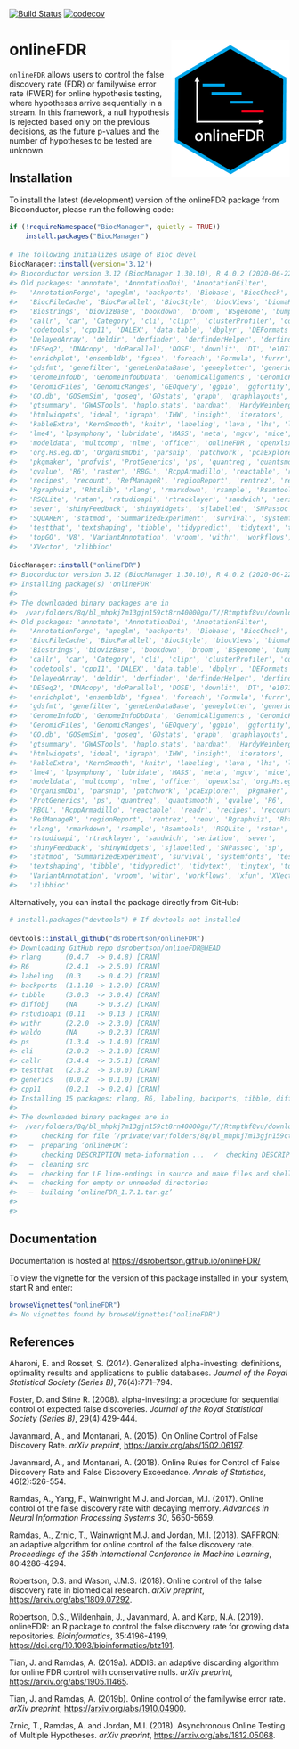 [![Build
Status](https://travis-ci.org/dsrobertson/onlineFDR.svg?branch=master)](https://travis-ci.org/dsrobertson/onlineFDR)
[![codecov](https://codecov.io/gh/dsrobertson/onlineFDR/branch/master/graph/badge.svg)](https://codecov.io/gh/dsrobertson/onlineFDR)

onlineFDR <img src="man/figures/logo.png" align="right" />
==========================================================

`onlineFDR` allows users to control the false discovery rate (FDR) or
familywise error rate (FWER) for online hypothesis testing, where
hypotheses arrive sequentially in a stream. In this framework, a null
hypothesis is rejected based only on the previous decisions, as the
future p-values and the number of hypotheses to be tested are unknown.

Installation
------------

To install the latest (development) version of the onlineFDR package
from Bioconductor, please run the following code:

``` r
if (!requireNamespace("BiocManager", quietly = TRUE))
    install.packages("BiocManager")

# The following initializes usage of Bioc devel
BiocManager::install(version='3.12')
#> Bioconductor version 3.12 (BiocManager 1.30.10), R 4.0.2 (2020-06-22)
#> Old packages: 'annotate', 'AnnotationDbi', 'AnnotationFilter',
#>   'AnnotationForge', 'apeglm', 'backports', 'Biobase', 'BiocCheck',
#>   'BiocFileCache', 'BiocParallel', 'BiocStyle', 'biocViews', 'biomaRt',
#>   'Biostrings', 'biovizBase', 'bookdown', 'broom', 'BSgenome', 'bumphunter',
#>   'callr', 'car', 'Category', 'cli', 'clipr', 'clusterProfiler', 'coda',
#>   'codetools', 'cpp11', 'DALEX', 'data.table', 'dbplyr', 'DEFormats',
#>   'DelayedArray', 'deldir', 'derfinder', 'derfinderHelper', 'derfinderPlot',
#>   'DESeq2', 'DNAcopy', 'doParallel', 'DOSE', 'downlit', 'DT', 'e1071', 'edgeR',
#>   'enrichplot', 'ensembldb', 'fgsea', 'foreach', 'Formula', 'furrr', 'future',
#>   'gdsfmt', 'genefilter', 'geneLenDataBase', 'geneplotter', 'generics',
#>   'GenomeInfoDb', 'GenomeInfoDbData', 'GenomicAlignments', 'GenomicFeatures',
#>   'GenomicFiles', 'GenomicRanges', 'GEOquery', 'ggbio', 'ggfortify', 'globals',
#>   'GO.db', 'GOSemSim', 'goseq', 'GOstats', 'graph', 'graphlayouts', 'GSEABase',
#>   'gtsummary', 'GWASTools', 'haplo.stats', 'hardhat', 'HardyWeinberg',
#>   'htmlwidgets', 'ideal', 'igraph', 'IHW', 'insight', 'iterators',
#>   'kableExtra', 'KernSmooth', 'knitr', 'labeling', 'lava', 'lhs', 'limma',
#>   'lme4', 'lpsymphony', 'lubridate', 'MASS', 'meta', 'mgcv', 'mice',
#>   'modeldata', 'multcomp', 'nlme', 'officer', 'onlineFDR', 'openxlsx',
#>   'org.Hs.eg.db', 'OrganismDbi', 'parsnip', 'patchwork', 'pcaExplorer',
#>   'pkgmaker', 'profvis', 'ProtGenerics', 'ps', 'quantreg', 'quantsmooth',
#>   'qvalue', 'R6', 'raster', 'RBGL', 'RcppArmadillo', 'reactable', 'readr',
#>   'recipes', 'recount', 'RefManageR', 'regionReport', 'rentrez', 'renv',
#>   'Rgraphviz', 'Rhtslib', 'rlang', 'rmarkdown', 'rsample', 'Rsamtools',
#>   'RSQLite', 'rstan', 'rstudioapi', 'rtracklayer', 'sandwich', 'seriation',
#>   'sever', 'shinyFeedback', 'shinyWidgets', 'sjlabelled', 'SNPassoc', 'sp',
#>   'SQUAREM', 'statmod', 'SummarizedExperiment', 'survival', 'systemfonts',
#>   'testthat', 'textshaping', 'tibble', 'tidypredict', 'tidytext', 'tinytex',
#>   'topGO', 'V8', 'VariantAnnotation', 'vroom', 'withr', 'workflows', 'xfun',
#>   'XVector', 'zlibbioc'

BiocManager::install("onlineFDR")
#> Bioconductor version 3.12 (BiocManager 1.30.10), R 4.0.2 (2020-06-22)
#> Installing package(s) 'onlineFDR'
#> 
#> The downloaded binary packages are in
#>  /var/folders/8q/bl_mhpkj7m13gjn159ct8rn40000gn/T//Rtmpthf8vu/downloaded_packages
#> Old packages: 'annotate', 'AnnotationDbi', 'AnnotationFilter',
#>   'AnnotationForge', 'apeglm', 'backports', 'Biobase', 'BiocCheck',
#>   'BiocFileCache', 'BiocParallel', 'BiocStyle', 'biocViews', 'biomaRt',
#>   'Biostrings', 'biovizBase', 'bookdown', 'broom', 'BSgenome', 'bumphunter',
#>   'callr', 'car', 'Category', 'cli', 'clipr', 'clusterProfiler', 'coda',
#>   'codetools', 'cpp11', 'DALEX', 'data.table', 'dbplyr', 'DEFormats',
#>   'DelayedArray', 'deldir', 'derfinder', 'derfinderHelper', 'derfinderPlot',
#>   'DESeq2', 'DNAcopy', 'doParallel', 'DOSE', 'downlit', 'DT', 'e1071', 'edgeR',
#>   'enrichplot', 'ensembldb', 'fgsea', 'foreach', 'Formula', 'furrr', 'future',
#>   'gdsfmt', 'genefilter', 'geneLenDataBase', 'geneplotter', 'generics',
#>   'GenomeInfoDb', 'GenomeInfoDbData', 'GenomicAlignments', 'GenomicFeatures',
#>   'GenomicFiles', 'GenomicRanges', 'GEOquery', 'ggbio', 'ggfortify', 'globals',
#>   'GO.db', 'GOSemSim', 'goseq', 'GOstats', 'graph', 'graphlayouts', 'GSEABase',
#>   'gtsummary', 'GWASTools', 'haplo.stats', 'hardhat', 'HardyWeinberg',
#>   'htmlwidgets', 'ideal', 'igraph', 'IHW', 'insight', 'iterators',
#>   'kableExtra', 'KernSmooth', 'knitr', 'labeling', 'lava', 'lhs', 'limma',
#>   'lme4', 'lpsymphony', 'lubridate', 'MASS', 'meta', 'mgcv', 'mice',
#>   'modeldata', 'multcomp', 'nlme', 'officer', 'openxlsx', 'org.Hs.eg.db',
#>   'OrganismDbi', 'parsnip', 'patchwork', 'pcaExplorer', 'pkgmaker', 'profvis',
#>   'ProtGenerics', 'ps', 'quantreg', 'quantsmooth', 'qvalue', 'R6', 'raster',
#>   'RBGL', 'RcppArmadillo', 'reactable', 'readr', 'recipes', 'recount',
#>   'RefManageR', 'regionReport', 'rentrez', 'renv', 'Rgraphviz', 'Rhtslib',
#>   'rlang', 'rmarkdown', 'rsample', 'Rsamtools', 'RSQLite', 'rstan',
#>   'rstudioapi', 'rtracklayer', 'sandwich', 'seriation', 'sever',
#>   'shinyFeedback', 'shinyWidgets', 'sjlabelled', 'SNPassoc', 'sp', 'SQUAREM',
#>   'statmod', 'SummarizedExperiment', 'survival', 'systemfonts', 'testthat',
#>   'textshaping', 'tibble', 'tidypredict', 'tidytext', 'tinytex', 'topGO', 'V8',
#>   'VariantAnnotation', 'vroom', 'withr', 'workflows', 'xfun', 'XVector',
#>   'zlibbioc'
```

Alternatively, you can install the package directly from GitHub:

``` r
# install.packages("devtools") # If devtools not installed

devtools::install_github("dsrobertson/onlineFDR")
#> Downloading GitHub repo dsrobertson/onlineFDR@HEAD
#> rlang      (0.4.7  -> 0.4.8) [CRAN]
#> R6         (2.4.1  -> 2.5.0) [CRAN]
#> labeling   (0.3    -> 0.4.2) [CRAN]
#> backports  (1.1.10 -> 1.2.0) [CRAN]
#> tibble     (3.0.3  -> 3.0.4) [CRAN]
#> diffobj    (NA     -> 0.3.2) [CRAN]
#> rstudioapi (0.11   -> 0.13 ) [CRAN]
#> withr      (2.2.0  -> 2.3.0) [CRAN]
#> waldo      (NA     -> 0.2.3) [CRAN]
#> ps         (1.3.4  -> 1.4.0) [CRAN]
#> cli        (2.0.2  -> 2.1.0) [CRAN]
#> callr      (3.4.4  -> 3.5.1) [CRAN]
#> testthat   (2.3.2  -> 3.0.0) [CRAN]
#> generics   (0.0.2  -> 0.1.0) [CRAN]
#> cpp11      (0.2.1  -> 0.2.4) [CRAN]
#> Installing 15 packages: rlang, R6, labeling, backports, tibble, diffobj, rstudioapi, withr, waldo, ps, cli, callr, testthat, generics, cpp11
#> 
#> The downloaded binary packages are in
#>  /var/folders/8q/bl_mhpkj7m13gjn159ct8rn40000gn/T//Rtmpthf8vu/downloaded_packages
#>      checking for file ‘/private/var/folders/8q/bl_mhpkj7m13gjn159ct8rn40000gn/T/Rtmpthf8vu/remotes14169461feba4/dsrobertson-onlineFDR-8b8ecc8/DESCRIPTION’ ...  ✓  checking for file ‘/private/var/folders/8q/bl_mhpkj7m13gjn159ct8rn40000gn/T/Rtmpthf8vu/remotes14169461feba4/dsrobertson-onlineFDR-8b8ecc8/DESCRIPTION’ (840ms)
#>   ─  preparing ‘onlineFDR’:
#>      checking DESCRIPTION meta-information ...  ✓  checking DESCRIPTION meta-information
#>   ─  cleaning src
#>   ─  checking for LF line-endings in source and make files and shell scripts
#>   ─  checking for empty or unneeded directories
#>   ─  building ‘onlineFDR_1.7.1.tar.gz’
#>      
#> 
```

Documentation
-------------

Documentation is hosted at
<a href="https://dsrobertson.github.io/onlineFDR/" class="uri">https://dsrobertson.github.io/onlineFDR/</a>

To view the vignette for the version of this package installed in your
system, start R and enter:

``` r
browseVignettes("onlineFDR")
#> No vignettes found by browseVignettes("onlineFDR")
```

References
----------

Aharoni, E. and Rosset, S. (2014). Generalized alpha-investing:
definitions, optimality results and applications to public databases.
*Journal of the Royal Statistical Society (Series B)*, 76(4):771–794.

Foster, D. and Stine R. (2008). alpha-investing: a procedure for
sequential control of expected false discoveries. *Journal of the Royal
Statistical Society (Series B)*, 29(4):429-444.

Javanmard, A., and Montanari, A. (2015). On Online Control of False
Discovery Rate. *arXiv preprint*,
<a href="https://arxiv.org/abs/1502.06197" class="uri">https://arxiv.org/abs/1502.06197</a>.

Javanmard, A., and Montanari, A. (2018). Online Rules for Control of
False Discovery Rate and False Discovery Exceedance. *Annals of
Statistics*, 46(2):526-554.

Ramdas, A., Yang, F., Wainwright M.J. and Jordan, M.I. (2017). Online
control of the false discovery rate with decaying memory. *Advances in
Neural Information Processing Systems 30*, 5650-5659.

Ramdas, A., Zrnic, T., Wainwright M.J. and Jordan, M.I. (2018). SAFFRON:
an adaptive algorithm for online control of the false discovery rate.
*Proceedings of the 35th International Conference in Machine Learning*,
80:4286-4294.

Robertson, D.S. and Wason, J.M.S. (2018). Online control of the false
discovery rate in biomedical research. *arXiv preprint*,
<a href="https://arxiv.org/abs/1809.07292" class="uri">https://arxiv.org/abs/1809.07292</a>.

Robertson, D.S., Wildenhain, J., Javanmard, A. and Karp, N.A. (2019).
onlineFDR: an R package to control the false discovery rate for growing
data repositories. *Bioinformatics*, 35:4196-4199,
<a href="https://doi.org/10.1093/bioinformatics/btz191" class="uri">https://doi.org/10.1093/bioinformatics/btz191</a>.

Tian, J. and Ramdas, A. (2019a). ADDIS: an adaptive discarding algorithm
for online FDR control with conservative nulls. *arXiv preprint*,
<a href="https://arxiv.org/abs/1905.11465" class="uri">https://arxiv.org/abs/1905.11465</a>.

Tian, J. and Ramdas, A. (2019b). Online control of the familywise error
rate. *arXiv preprint*,
<a href="https://arxiv.org/abs/1910.04900" class="uri">https://arxiv.org/abs/1910.04900</a>.

Zrnic, T., Ramdas, A. and Jordan, M.I. (2018). Asynchronous Online
Testing of Multiple Hypotheses. *arXiv preprint*,
<a href="https://arxiv.org/abs/1812.05068" class="uri">https://arxiv.org/abs/1812.05068</a>.
